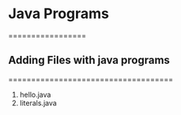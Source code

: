 # Java Programs
=================

## Adding Files with java programs
====================================

1. hello.java
2. literals.java
